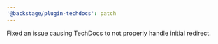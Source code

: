 ```yaml
---
'@backstage/plugin-techdocs': patch
---
```


Fixed an issue causing TechDocs to not properly handle initial redirect.
